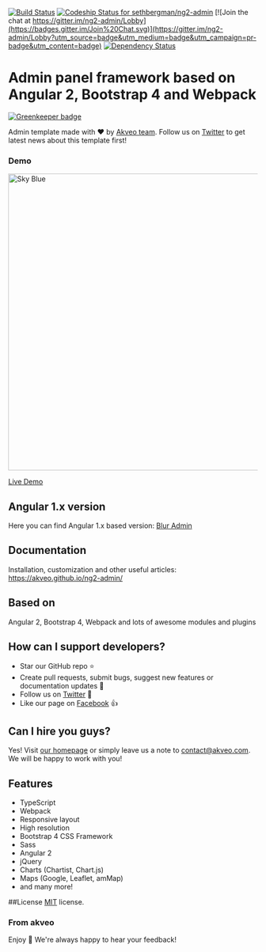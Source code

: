 [![Build Status](https://travis-ci.org/sethbergman/ng2-admin.svg?branch=master)](https://travis-ci.org/sethbergman/ng2-admin)
[ ![Codeship Status for sethbergman/ng2-admin](https://app.codeship.com/projects/52ba9b70-cd87-0134-bc47-1615020d3fe4/status?branch=master)](https://app.codeship.com/projects/200379)
[![Join the chat at https://gitter.im/ng2-admin/Lobby](https://badges.gitter.im/Join%20Chat.svg)](https://gitter.im/ng2-admin/Lobby?utm_source=badge&utm_medium=badge&utm_campaign=pr-badge&utm_content=badge)
[![Dependency Status](https://david-dm.org/sethbergman/ng2-admin/status.svg)](https://david-dm.org/sethbergman/ng2-admin)

# Admin panel framework based on Angular 2, Bootstrap 4 and Webpack

[![Greenkeeper badge](https://badges.greenkeeper.io/sethbergman/ng2-admin.svg)](https://greenkeeper.io/)

Admin template made with :heart:  by [Akveo team](http://ng2-admin.stackriot.xyz/). Follow us on [Twitter](https://twitter.com/akveo_inc) to get latest news about this template first!

### Demo

<a target="_blank" href="http://ng2-admin.stackriot.xyz/ng2-admin/"><img src="http://i.imgur.com/QK9AzHj.jpg" width="600" alt="Sky Blue"/></a>

<a target="_blank" href="http://ng2-admin.stackriot.xyz/ng2-admin/">Live Demo</a>

## Angular 1.x version
Here you can find Angular 1.x based version: [Blur Admin](http://akveo.github.io/blur-admin/)

## Documentation
Installation, customization and other useful articles: https://akveo.github.io/ng2-admin/

## Based on
Angular 2, Bootstrap 4, Webpack and lots of awesome modules and plugins

## How can I support developers?
- Star our GitHub repo :star:
- Create pull requests, submit bugs, suggest new features or documentation updates :wrench:
- Follow us on [Twitter](https://twitter.com/akveo_inc) :feet:
- Like our page on [Facebook](https://www.facebook.com/akveo/) :thumbsup:

## Can I hire you guys?
Yes!  Visit [our homepage](http://akveo.com/) or simply leave us a note to [contact@akveo.com](mailto:contact@akveo.com). We will be happy to work with you!

## Features
* TypeScript
* Webpack
* Responsive layout
* High resolution
* Bootstrap 4 CSS Framework
* Sass
* Angular 2
* jQuery
* Charts (Chartist, Chart.js)
* Maps (Google, Leaflet, amMap)
* and many more!

##License
[MIT](LICENSE.txt) license.

### From akveo

Enjoy :metal:
We're always happy to hear your feedback!
